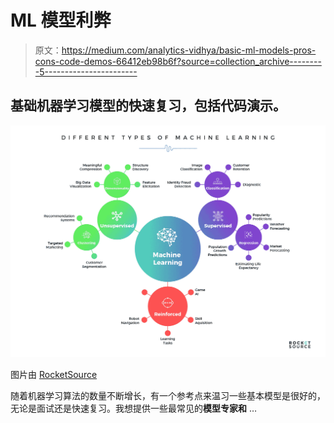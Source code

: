 # ML 模型利弊

> 原文：<https://medium.com/analytics-vidhya/basic-ml-models-pros-cons-code-demos-66412eb98b6f?source=collection_archive---------5----------------------->

## 基础机器学习模型的快速复习，包括代码演示。

![](img/edd377701ac690efb178686af7ba2e45.png)

图片由 [RocketSource](https://www.rocketsource.co/blog/machine-learning-models/)

随着机器学习算法的数量不断增长，有一个参考点来温习一些基本模型是很好的，无论是面试还是快速复习。我想提供一些最常见的**模型专家和** …